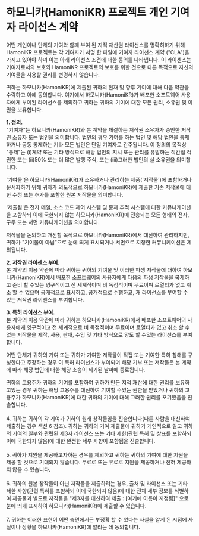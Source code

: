 # 하모니카(HamoniKR) 프로젝트 개인 기여자 라이선스 계약

어떤 개인이나 단체의 기여와 함께 부여 된 지적 재산권 라이선스를 명확히하기 위해 HamoniKR 프로젝트는 각 기여자가 서명 한 파일에 기여자 라이선스 계약 ("CLA")을 가지고 있어야 하며 이는 아래 라이선스 조건에 대한 동의를 나타냅니다. 이 라이센스는 기여자로서의 보호와 HamoniKR 프로젝트의 보호를 위한 것으로 다른 목적으로 자신의 기여물을 사용할 권리를 변경하지 않습니다.

귀하는 하모니카(HamoniKR)에 제출된 귀하의 현재 및 향후 기여에 대해 다음 약관을 수락하고 이에 동의합니다. 여기에서 하모니카(HamoniKR)가 배포한 소프트웨어 사용자에게 부여된 라이선스를 제외하고 귀하는 귀하의 기여에 대한 모든 권리, 소유권 및 이권을 보유합니다.

**1. 정의.**</br>
"기여자"는 하모니카(HamoniKR)와 본 계약을 체결하는 저작권 소유자가 승인한 저작권 소유자 또는 법인을 의미합니다. 법인의 경우 기여를 하는 법인 및 해당 법인을 통제하거나 공동 통제하는 기타 모든 법인은 단일 기여자로 간주됩니다. 이 정의의 목적상 "통제"는 (i)계약 또는 기타 방식으로 해당 법인의 지시 또는 관리를 유발하는 직간접 적 권한 또는 (ii)50% 또는 더 많은 발행 주식, 또는 (iii)그러한 법인의 실 소유권을 의미합니다.

'기여물'은 하모니카(HamoniKR)가 소유하거나 관리하는 제품('저작물')에 포함하거나 문서화하기 위해 귀하가 의도적으로 하모니카(HamoniKR)에 제출한 기존 저작물에 대한 수정 또는 추가를 포함한 원본 저작물을 의미합니다.

'제출됨'은 전자 메일, 소스 코드 제어 시스템 및 문제 추적 시스템에 대한 커뮤니케이션을 포함하되 이에 국한되지 않는 하모니카(HamoniKR)에 전송되는 모든 형태의 전자, 구두 또는 서면 커뮤니케이션을 의미합니다.

저작물을 논의하고 개선할 목적으로 하모니카(HamoniKR)에서 대신하여 관리하지만, 귀하가 "기여물이 아님"으로 눈에 띄게 표시되거나 서면으로 지정한 커뮤니케이션은 제외됩니다.
</br>

**2. 저작권 라이센스 부여.**</br>
본 계약의 이용 약관에 따라 귀하는 귀하의 기여물 및 이러한 파생 저작물에 대하여 하모니카(HamoniKR)에서 배포한 소프트웨어의 사용자에게 다음의 파생 저작물을 복제하고 준비 할 수있는 영구적이고 전 세계적이며 비 독점적이며 무료이며 로열티가 없고 취소 할 수 없으며 공개적으로 표시하고, 공개적으로 수행하고, 재 라이선스를 부여할 수 있는 저작권 라이센스를 부여합니다.


**3. 특허 라이선스 부여.**</br>
본 계약의 이용 약관에 따라 귀하는 하모니카(HamoniKR)에서 배포한 소프트웨어의 사용자에게 영구적이고 전 세계적으로 비 독점적이며 무료이며 로열티가 없고 취소 할 수 없는 저작물을 제작, 사용, 판매, 수입 및 기타 방식으로 양도 할 수있는 라이선스를 부여합니다.

어떤 단체가 귀하의 기여 또는 귀하가 기여한 저작물이 직접 또는 기여한 특허 침해를 구성한다고 주장하는 경우 이 특허 라이선스가 부여되며 해당 기부 또는 저작물은 본 계약에 따라 해당 법인에 대한 해당 소송이 제기된 날짜에 종료됩니다.

귀하의 고용주가 귀하의 기여를 포함하여 귀하가 만든 지적 재산에 대한 권리를 보유하고있는 경우 귀하는 해당 고용주를 대신하여 기여할 수있는 권한을 받았거나 귀하의 고용주가 하모니카(HamoniKR)에 대한 귀하의 기여에 대해 그러한 권리를 포기했음을 진술합니다.
</br></br>
4. 귀하는 귀하의 각 기여가 귀하의 원래 창작물임을 진술합니다(다른 사람을 대신하여 제출하는 경우 섹션 6 참조).
귀하는 귀하의 기여 제출물에 귀하가 개인적으로 알고 귀하의 기여의 일부와 관련된 제3자 라이선스 또는 기타 제한(관련 특허 및 상표를 포함하되 이에 국한되지 않음)에 대한 완전한 세부 사항이 포함됨을 진술합니다.
</br></br>
5. 귀하가 지원을 제공하고자하는 경우를 제외하고 귀하는 귀하의 기여에 대한 지원을 제공 할 것으로 기대되지 않습니다.
무료로 또는 유료로 지원을 제공하거나 전혀 제공하지 않을 수 있습니다.
</br></br>
6. 귀하의 원본 창작물이 아닌 저작물을 제출하려는 경우, 출처 및 라이선스 또는 기타 제한 사항(관련 특허를 포함하되 이에 국한되지 않음)에 대한 전체 세부 정보를 식별하여 제공물과 별도로 저작물을 "제3자를 대신하여 제출 : [여기에 이름이 지정됨]" 으로 눈에 띄게 표시하여 하모니카(HamoniKR)에 제출할 수 있습니다.
</br></br>
7. 귀하는 이러한 표현이 어떤 측면에서든 부정확 할 수 있다는 사실을 알게 된 시점에 사실이나 상황을 하모니카(HamoniKR)에 알리는 데 동의합니다.
